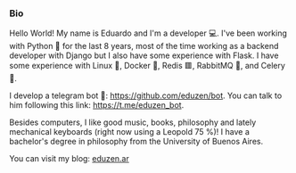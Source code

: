 ### Bio

Hello World! My name is Eduardo and I'm a developer 💻. I've been working with Python 🐍 for the last 8 years, most of the time working as a backend developer with Django but I also have some experience with Flask. I have some experience with Linux 🐧, Docker 🐳, Redis 🟥, RabbitMQ 🐰, and Celery 🌿.

 I develop a telegram bot 🤖: https://github.com/eduzen/bot. You can talk to him following this link: https://t.me/eduzen_bot.

Besides computers, I like good music, books, philosophy and lately mechanical keyboards (right now using a Leopold 75 %)! I have a bachelor's degree in philosophy from the University of Buenos Aires.

You can visit my blog: [eduzen.ar](https://eduzen.ar)
